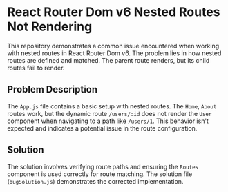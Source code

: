# React Router Dom v6 Nested Routes Not Rendering

This repository demonstrates a common issue encountered when working with nested routes in React Router Dom v6. The problem lies in how nested routes are defined and matched. The parent route renders, but its child routes fail to render.

## Problem Description

The `App.js` file contains a basic setup with nested routes.  The `Home`, `About` routes work, but the dynamic route `/users/:id` does not render the `User` component when navigating to a path like `/users/1`. This behavior isn't expected and indicates a potential issue in the route configuration.

## Solution

The solution involves verifying route paths and ensuring the `Routes` component is used correctly for route matching.  The solution file (`bugSolution.js`) demonstrates the corrected implementation.